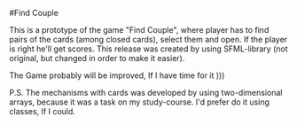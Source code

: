 #Find Couple

This is a prototype of the game "Find Couple", where player has to find pairs of the cards (among closed cards), select them and open. If the player is right he'll get scores. This release was created by using SFML-library (not original, but changed in order to make it easier).

The Game probably will be improved, If I have time for it )))

P.S. The mechanisms with cards was developed by using two-dimensional arrays, because it was a task on my study-course. I'd prefer do it using classes, If I could.